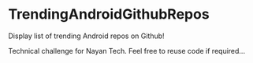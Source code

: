 # TrendingAndroidGithubRepos
Display list of trending Android repos on Github!

Technical challenge for Nayan Tech. Feel free to reuse code if required...
